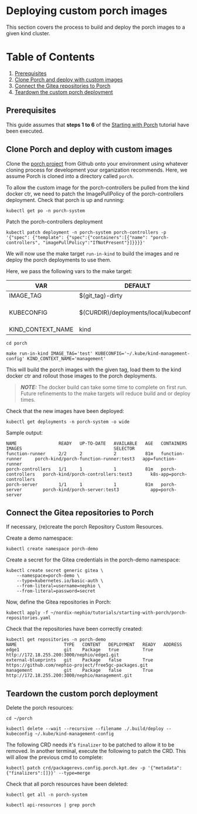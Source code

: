 # Deploying custom porch images

This section covers the process to build and deploy the porch images to a given kind cluster.

# Table of Contents
1. [Prerequisites](#Prerequisites)
2. [Clone Porch and deploy with custom images](#Clone-Porch-and-deploy-with-custom-images)
3. [Connect the Gitea repositories to Porch](#Connect-the-Gitea-repositories-to-Porch)
4. [Teardown the custom porch deployment](#Teardown-the-custom-porch-deployment)

## Prerequisites
This guide assumes that **steps 1 to 6** of the [Starting with Porch](#../starting-with-porch/README.md) tutorial have been executed.

## Clone Porch and deploy with custom images
Clone the [porch project](https://github.com/nephio-project/porch.git)  from Github onto your environment using whatever cloning process for development your organization recommends. 
Here, we assume Porch is cloned into a directory called `porch`.

To allow the custom image for the porch-controllers be pulled from the kind docker ctr, we need to patch the ImagePullPolicy of the porch-controllers deployment.
Check that porch is up and running:
```
kubectl get po -n porch-system
```
Patch the porch-controllers deployment
```
kubectl patch deployment -n porch-system porch-controllers -p '{"spec": {"template": {"spec":{"containers":[{"name": "porch-controllers", "imagePullPolicy":"IfNotPresent"}]}}}}'
```

We will now use the make target `run-in-kind` to build the images and re deploy the porch deployments to use them.

Here, we pass the following vars to the make target:

| VAR  | DEFAULT  | EG  |
|---|---|---|
|  IMAGE_TAG | $(git_tag)-dirty  | test  |
|  KUBECONFIG | $(CURDIR)/deployments/local/kubeconfig  | ~/.kube/kind-management-config  |
|  KIND_CONTEXT_NAME | kind  | management  |
 
```
cd porch

make run-in-kind IMAGE_TAG='test' KUBECONFIG='~/.kube/kind-management-config' KIND_CONTEXT_NAME='management'
```
This will build the porch images with the given tag, load them to the kind docker ctr and rollout those images to the porch deployments.

> **_NOTE:_** The docker build can take some time to complete on first run. Future refinements to the make targets will reduce build and or deploy times.

Check that the new images have been deployed:

```
kubectl get deployments -n porch-system -o wide
```
Sample output:
```
NAME                READY   UP-TO-DATE   AVAILABLE   AGE   CONTAINERS          IMAGES                                   SELECTOR
function-runner     2/2     2            2           81m   function-runner     porch-kind/porch-function-runner:test3   app=function-runner
porch-controllers   1/1     1            1           81m   porch-controllers   porch-kind/porch-controllers:test3       k8s-app=porch-controllers
porch-server        1/1     1            1           81m   porch-server        porch-kind/porch-server:test3            app=porch-server
```

## Connect the Gitea repositories to Porch

If necessary, (re)create the porch Repository Custom Resources.

Create a demo namespace:

```
kubectl create namespace porch-demo
```

Create a secret for the Gitea credentials in the porch-demo namespace:

```
kubectl create secret generic gitea \
    --namespace=porch-demo \
    --type=kubernetes.io/basic-auth \
    --from-literal=username=nephio \
    --from-literal=password=secret
```

Now, define the Gitea repositories in Porch:
```
kubectl apply -f ~/nordix-nephio/tutorials/starting-with-porch/porch-repositories.yaml
```

Check that the repositories have been correctly created:
```
kubectl get repositories -n porch-demo
NAME                  TYPE   CONTENT   DEPLOYMENT   READY   ADDRESS
edge1                 git    Package   true         True    http://172.18.255.200:3000/nephio/edge1.git
external-blueprints   git    Package   false        True    https://github.com/nephio-project/free5gc-packages.git
management            git    Package   false        True    http://172.18.255.200:3000/nephio/management.git
```

## Teardown the custom porch deployment

Delete the porch resources:

```
cd ~/porch

kubectl delete --wait --recursive --filename ./.build/deploy --kubeconfig ~/.kube/kind-management-config
```

The following CRD needs it's `finalizer` to be patched to allow it to be removed.
In another terminal, execute the following to patch the CRD. This will allow the previous cmd to complete:

```
kubectl patch crd/packagerevs.config.porch.kpt.dev -p '{"metadata":{"finalizers":[]}}' --type=merge
```

Check that all porch resources have been deleted:
```
kubectl get all -n porch-system

kubectl api-resources | grep porch
```

